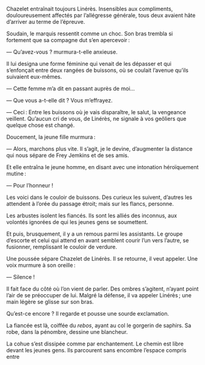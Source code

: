 Chazelet entraînait toujours Linérès. Insensibles aux compliments, douloureusement affectés par l’allégresse générale, tous deux avaient hâte d’arriver au terme de l’épreuve.

Soudain, le marquis ressentit comme un choc. Son bras trembla si fortement que sa compagne dut s’en apercevoir :

— Qu’avez-vous ? murmura-t-elle anxieuse.

Il lui designa une forme féminine qui venait de les dépasser et qui s’enfonçait entre deux rangées de buissons, où se coulait l’avenue qu’ils suivaient eux-mêmes.

— Cette femme m’a dit en passant auprès de moi…

— Que vous a-t-elle dit ? Vous m’effrayez.

— Ceci : Entre les buissons où je vais disparaître, le salut, la vengeance veillent. Qu’aucun cri de vous, de Linérès, ne signale à vos geôliers que quelque chose est changé.

Doucement, la jeune fille murmura :

— Alors, marchons plus vite. Il s’agit, je le devine, d’augmenter la distance qui nous sépare de Frey Jemkins et de ses amis.

Et elle entraîna le jeune homme, en disant avec une intonation héroïquement mutine :

— Pour l’honneur !

Les voici dans le couloir de buissons. Des curieux les suivent, d’autres les attendent à l’orée du passage étroit; mais sur les flancs, personne.

Les arbustes isolent les fiancés. Ils sont les alliés des inconnus, aux volontés ignorées de qui les jeunes gens se soumettent.

Et puis, brusquement, il y a un remous parmi les assistants.
Le groupe d’escorte et celui qui attend en avant semblent courir l’un vers l’autre, se fusionner, remplissant le couloir de verdure.

Une poussée sépare Chazelet de Linérès. Il se retourne, il veut appeler. Une voix murmure à son oreille :

— Silence !

Il fait face du côté où l’on vient de parler. Des ombres s’agitent, n’ayant point l’air de se préoccuper de lui. Malgré la défense, il va appeler Linérès ; une main légère se glisse sur son bras.

Qu’est-ce encore ? Il regarde et pousse une sourde exclamation.

La fiancée est là, coiffée du _rebos_, ayant au col le gorgerin de saphirs. Sa robe, dans la pénombre, dessine une blancheur.

La cohue s’est dissipée comme par enchantement. Le chemin est libre devant les jeunes gens. Ils parcourent sans encombre l’espace compris entre
